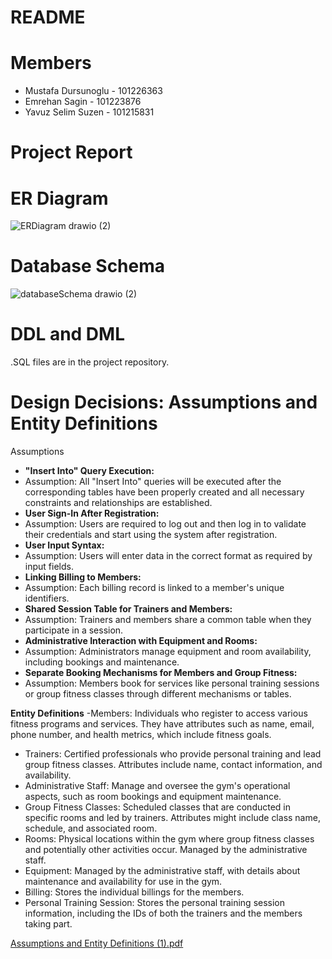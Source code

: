 # README

# Members
- Mustafa Dursunoglu - 101226363
- Emrehan Sagin - 101223876
- Yavuz Selim Suzen - 101215831




# Project Report

# ER Diagram
![ERDiagram drawio (2)](https://github.com/yssuzen/3005final/assets/77358030/ac72343b-975c-4c41-9d44-039bc8f47a68)



# Database Schema
![databaseSchema drawio (2)](https://github.com/yssuzen/3005final/assets/77358030/550a1ce5-2b6f-4887-80f8-905ab034e152)



# DDL and DML
.SQL files are in the project repository.


# Design Decisions: Assumptions and Entity Definitions 
Assumptions
- **"Insert Into" Query Execution:**
- Assumption: All "Insert Into" queries will be executed after the corresponding tables have
been properly created and all necessary constraints and relationships are established.
- **User Sign-In After Registration:**
- Assumption: Users are required to log out and then log in to validate their credentials
and start using the system after registration.
- **User Input Syntax:**
- Assumption: Users will enter data in the correct format as required by input fields.
- **Linking Billing to Members:**
- Assumption: Each billing record is linked to a member's unique identifiers.
- **Shared Session Table for Trainers and Members:**
- Assumption: Trainers and members share a common table when they participate in a
session.
- **Administrative Interaction with Equipment and Rooms:**
- Assumption: Administrators manage equipment and room availability, including bookings
and maintenance.
- **Separate Booking Mechanisms for Members and Group Fitness:**
- Assumption: Members book for services like personal training sessions or group fitness
classes through different mechanisms or tables.


**Entity Definitions**
-Members: Individuals who register to access various fitness programs and services. They have
attributes such as name, email, phone number, and health metrics, which include fitness goals.
- Trainers: Certified professionals who provide personal training and lead group fitness classes.
Attributes include name, contact information, and availability.
- Administrative Staff: Manage and oversee the gym's operational aspects, such as room
bookings and equipment maintenance.
- Group Fitness Classes: Scheduled classes that are conducted in specific rooms and led by
trainers. Attributes might include class name, schedule, and associated room.
- Rooms: Physical locations within the gym where group fitness classes and potentially other
activities occur. Managed by the administrative staff.
- Equipment: Managed by the administrative staff, with details about maintenance and
availability for use in the gym.
- Billing: Stores the individual billings for the members.
- Personal Training Session: Stores the personal training session information, including the IDs
of both the trainers and the members taking part.

[Assumptions and Entity Definitions (1).pdf](https://github.com/yssuzen/3005final/files/14969104/Assumptions.and.Entity.Definitions.1.pdf)
